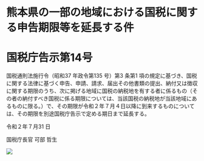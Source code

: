 # 熊本県の一部の地域における国税に関する申告期限等を延長する件

# 国税庁告示第14号

国税通則法施行令（昭和37 年政令第135 号）第3 条第1 項の規定に基づき、国税に関する法律に基づく申告、申請、請求、届出その他書類の提出、納付又は徴収に関する期限のうち、次に掲げる地域に国税の納税地を有する者に係るもの（その者の納付すべき国税に係る期限については、当該国税の納税地が当該地域にあるものに限る。）で、その期限が令和２年７月４日以降に到来するものについては、その期限を別途国税庁告示で定める期日まで延長する。

令和２年７月31 日

国税庁長官 可部 哲生

![](https://www.nta.go.jp/tmp/4cf8ae7c-38ba-443a-85d1-d871c16af88e/images/bea16bc56db5f358918d9be2fa775eb078d8f729ae0ff59cb92c1bb381000043.jpg)